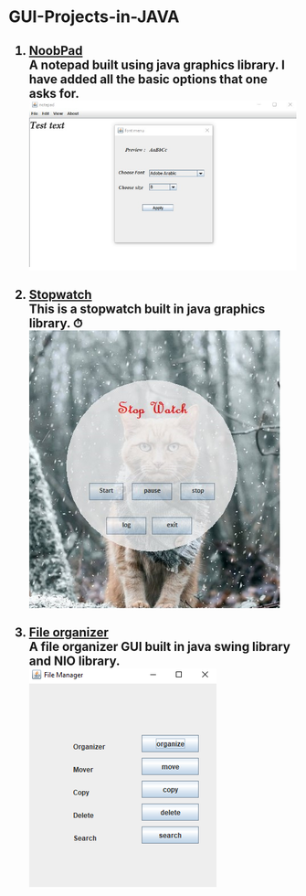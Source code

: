 # GUI-Projects-in-JAVA
<h2><ol>
  <li><a href="https://github.com/Tangent007/GUI-Projects-in-JAVA/blob/master/NoobPad/README.md"> NoobPad</a> </li>
  <b> A notepad built using java graphics library. I have added all the basic options that one asks for.</b><br>
  <img src="https://github.com/Tangent007/GUI-Projects-in-JAVA/blob/master/NoobPad/Images/1.png"><br><br>
  <li><a href="https://github.com/Tangent007/GUI-Projects-in-JAVA/blob/master/StopWatch/README.md"> Stopwatch </a></li>
  <b> This is a stopwatch built in java graphics library. ⏱</b><br>
  <img src="https://github.com/Tangent007/GUI-Projects-in-JAVA/blob/master/StopWatch/1.png"><br><br>
  <li><a href="https://github.com/Tangent007/GUI-Projects-in-JAVA/blob/master/File%20Organizer/README.md"> File organizer</a></li>
  <b> A file organizer GUI built in java swing library and NIO library.</b><br>
    <img src="https://github.com/Tangent007/GUI-Projects-in-JAVA/blob/master/File%20Organizer/Image%20assets/1.png">
    </ol></h2>
